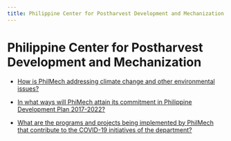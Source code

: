 ```yaml
---
title: Philippine Center for Postharvest Development and Mechanization
---
```


# Philippine Center for Postharvest Development and Mechanization


 - [How is PhilMech addressing climate change and other environmental issues?](/attached-agencies/philippine-center-for-postharvest-development-and-mechanization/how-is-philmech-addressing-climate-change-and-other-environmental-issues)
    
 - [In what ways will PhiMech attain its commitment in Philippine Development Plan 2017-2022?](/attached-agencies/philippine-center-for-postharvest-development-and-mechanization/in-what-ways-will-phimech-attain-its-commitment-in-philippine-development-plan-2017-2022)
    
 - [What are the programs and projects being implemented by PhilMech that contribute to the COVID-19 initiatives of the department?](/attached-agencies/philippine-center-for-postharvest-development-and-mechanization/what-are-the-programs-and-projects-being-implemented-by-philmech-that-contribute-to-the-covid-19-ini)
    
